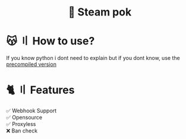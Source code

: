 <h1 align="center">
  🌠 Steam pok
</h1>


# 😽 〢 How to use?
If you know python i dont need to explain
but if you dont know, use the [precompiled version](https://github.com/Femboysito/Steam-ID-Checker-Proxy-less/releases/tag/v1)

# 🐈 〢 Features
✅ Webhook Support \
✅ Opensource \
✅ Proxyless \
❌ Ban check 
